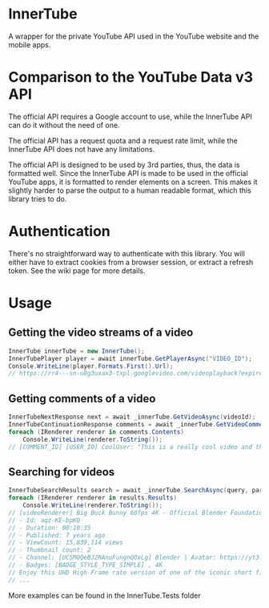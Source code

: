 ﻿# InnerTube

A wrapper for the private YouTube API used in the YouTube website and the mobile apps.

# Comparison to the YouTube Data v3 API

The official API requires a Google account to use, while the InnerTube API can do it without the need of one.

The official API has a request quota and a request rate limit, while the InnerTube API does not have any limitations.

The official API is designed to be used by 3rd parties, thus, the data is formatted well. Since the InnerTube API is made to be used in the official YouTube apps, it is formatted to render elements on a screen. This makes it slightly harder to parse the output to a human readable format, which this library tries to do.

# Authentication

There's no straightforward way to authenticate with this library. You will either have to extract cookies from a browser session, or extract a refresh token. See the wiki page for more details.

# Usage

## Getting the video streams of a video

```csharp
InnerTube innerTube = new InnerTube();
InnerTubePlayer player = await innerTube.GetPlayerAsync("VIDEO_ID");
Console.WriteLine(player.Formats.First().Url);
// https://rr4---sn-u0g3uxax3-txpl.googlevideo.com/videoplayback?expire=166...
```

## Getting comments of a video

```csharp
InnerTubeNextResponse next = await _innerTube.GetVideoAsync(videoId);
InnerTubeContinuationResponse comments = await _innerTube.GetVideoCommentsAsync(next.CommentsContinuation!);
foreach (IRenderer renderer in comments.Contents)
    Console.WriteLine(renderer.ToString());
// [COMMENT_ID] [USER_ID] CoolUser: "This is a really cool video and this is definitely a real comment!" | 22.7M likes
```

## Searching for videos

```csharp
InnerTubeSearchResults search = await _innerTube.SearchAsync(query, param);
foreach (IRenderer renderer in results.Results)
    Console.WriteLine(renderer.ToString());
// [videoRenderer] Big Buck Bunny 60fps 4K - Official Blender Foundation Short Film
// - Id: aqz-KE-bpKQ
// - Duration: 00:10:35
// - Published: 7 years ago
// - ViewCount: 15,839,114 views
// - Thumbnail count: 2
// - Channel: [UCSMOQeBJ2RAnuFungnQOxLg] Blender | Avatar: https://yt3.ggpht.com/ytc/AMLnZu-1MGeaE5pvjNQytK6_O9fjbUEcr2xmmM1XBbOHGQ=s68-c-k-c0x00ffffff-no-rj | Badges: [BADGE_STYLE_TYPE_VERIFIED] (CHECK_CIRCLE_THICK) (no label), Verified
// - Badges: [BADGE_STYLE_TYPE_SIMPLE] , 4K
// Enjoy this UHD High Frame rate version of one of the iconic short films produced by Blender Institute! Learn more about the...
// ...
```

More examples can be found in the InnerTube.Tests folder